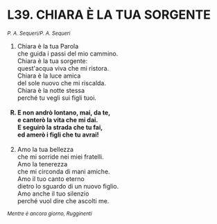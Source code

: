 # L39. CHIARA È LA TUA SORGENTE

<sub><i>P. A. Sequeri/P. A. Sequeri</i></sub>
<ol>
  <li>Chiara è la tua Parola<br>
    che guida i passi del mio cammino.<br>
    Chiara è la tua sorgente:<br>
    quest'acqua viva che mi ristora.<br>
    Chiara è la luce amica<br>
    del sole nuovo che mi riscalda.<br>
    Chiara è la notte stessa<br>
    perché tu vegli sui figli tuoi.</li><br>
  <b><li type="A" value="18">E non andrò lontano, mai, da te,<br>
    e canterò la vita che mi dai.<br>
    E seguirò la strada che tu fai,<br>
    ed amerò i figli che tu avrai!</li></b><br>
  <li value="2">Amo la tua bellezza<br>
    che mi sorride nei miei fratelli.<br>
    Amo la tenerezza<br>
    che mi circonda di mani amiche.<br>
    Amo il tuo canto eterno<br>
    dietro lo sguardo di un nuovo figlio.<br>
    Amo anche il tuo silenzio<br>
    perché vuol dire che ascolti me.</li>
</ol>
<sub><i>Mentre è ancora giorno, Rugginenti</i></sub>
